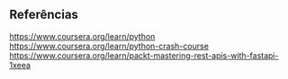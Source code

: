 ## Referências

https://www.coursera.org/learn/python
https://www.coursera.org/learn/python-crash-course
https://www.coursera.org/learn/packt-mastering-rest-apis-with-fastapi-1xeea 
